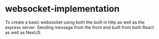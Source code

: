# websocket-implementation
To create a basic websocket using both the built in http as well as the express server. Sending message from the front end built from both React as well as NextJS
